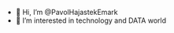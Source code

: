 - 👋 Hi, I’m @PavolHajastekEmark
- 👀 I’m interested in technology and DATA world

<!---
PavolHajastekEmark/PavolHajastekEmark is a ✨ special ✨ repository because its `README.md` (this file) appears on your GitHub profile.
You can click the Preview link to take a look at your changes.
--->
